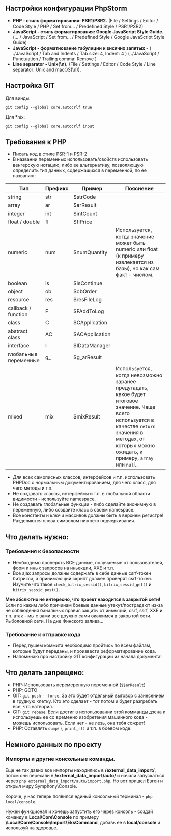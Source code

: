 ## Настройки конфигурации PhpStorm
+ **PHP - стиль форматирования: PSR1/PSR2.** (File / Settings / Editor / Code Style / PHP / Set from... / Predefined Style / PSR1/PSR2)
+ **JavaScript - стиль форматирования:  Google JavaScript Style Guide.** (... / JavaScript / Set from... / Predefined Style / Google JavaScript Style Guide)
+ **JavaScript - форматиование табулиции и висячих запятых** - ( ./JavaScript / Tab and Indents / Tab size: 4, Indent: 4 ) ( ./JavaScript / Punctuation / Trailing comma: Remove )
+ **Line separator - Unix(\n).** (File / Settings / Editor / Code Style / Line separator: Unix and macOS(\n)).

## Настройка GIT
Для винды:
```
git config --global core.autocrlf true
```

Для *nix:

```
git config --global core.autocrlf input
```

## Требования к PHP
+ Писать код в стиле PSR-1 и PSR-2
+ В названии переменных использовать/свойств использовать венгерскую нотацию, либо ее альтернативу, позволяющую определить тип данных, содержащихся в переменной, по ее названию:

Тип | Префикс | Пример | Пояснение
--- | --- | --- | ---
string | str | $strCode | 
array | ar | $arResult | 
integer | int | $intCount | 
float / double | fl | $flPrice | 
numeric | num | $numQuantity | Используется, когда значение может быть numeric или float (к примеру извлекается из базы), но как сам факт - числом.
boolean | is | $isContinue | 
object | ob | $obOrder | 
resource | res | $resFileLog | 
callback / function | F | $FAddToLog | 
class | C | $CApplication | 
abstract class | AC | $ACApplication | 
interface | I | $IDataManager | 
глобальные переменные | g_ | $g_arResult | 
mixed | mix | $mixResult | Используется, когда невозможно заранее предугадать, какое будет итоговое значение. Чаще всего используется в качестве `return` значения в методах, от которых можно ожидать, к примеру, `array` или `null`.

+ Для всех самописных классов, интерфейсов и т.п. использовать PHPDoc с нормальным документированием, для чего класс, для чего методы и т.п.
+ Не создавать классы, интерфейсы и т.п. в глобальной области видимости - используйте namespace.
+ Не создавать глобальные функции - либо сделайте анонимную в переменную, либо создайте класс в своем namespace.
+ Все константы и ключи массивов должны быть в верхнем регистре! Разделяются слова символом нижнего подчеркивания.

## Что делать нужно:
### Требования к безопасности
+ Необходимо проверять ВСЕ данные, получаемые от пользователей, форм и иных запросов на иньекции, XXE и т.п.
+ Все ajax запросы должны содержать в себе данные csrf-токен битрикса, а принимающий скрипт должен проверят csrf-токен. Изучите что такое `check_bitrix_sessid()`, `bitrix_sessid_get()` и `bitrix_sessid_post()`.

**Мне абслютно не интересно, что проект находится в закрытой сети!** Если по каким либо причинам боевые данные утекут/пострадают из-за не соблюдения банальных правил защиты от иньекций, csrf, ssrf, XXE и т.п. атак - мы с вами все дружно сами окажимся в закрытой сети. Рыболовной сети. На дне Финского залива...

### Требование к отправке кода
 + Перед пушем коммита необходимо пройтись по всем файлам, которые будут переданы, и произвести реформатирование кода.
 + Напоминаю про настройку GIT конфигурации из начала документа!

## Что делать запрещено:
+ PHP: Использовать перемеренную переменной (`$$arResult`)
+ PHP: GOTO
+ GIT: `git push --force`. За это будет отдельный выговор с занесением в грудную клетку. Кто это сделает - тот потом и будет разгребать все, что натворил.
+ GIT: `git rebase`. Если достиг в использовании этой комманды дзена и используешь ее со временно изобретения машинного кода - можешь использовать. Если нет - не лезь, она тебя сожрет! 
+ PHP: Оставлять `dump()`, `print_r()` и т.п. в боевом коде.

## Немного данных по проекту
### Импорты и другие консольные команды.
Еще не так давно все импорты находились в **/external_data_import/**, потом они перехали в **/external_data_import/auto/** и начали запускаться через ```php external_data_import/auto/import.php```.
Но вот пришел Евген и открыл миру Symphony\Console.

Короче, у нас теперь появился единый консольный терминал - ```php local/console```.

Нужен функционал и хочешь запустить его через консоль - создай команду в **Local\Core\Console** по примеру  **\Local\Core\Console\Import\EksCommand**, добавь ее в **local/console** и используй на здоровье.